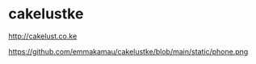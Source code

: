 # cakelustke

http://cakelust.co.ke

https://github.com/emmakamau/cakelustke/blob/main/static/phone.png
